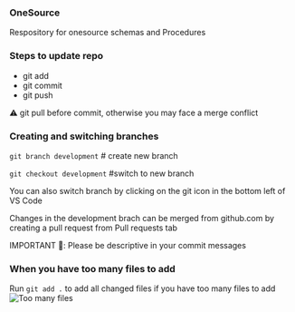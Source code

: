 ### OneSource
Respository for onesource schemas and Procedures

### Steps to update repo
* git add
* git commit
* git push


⚠️ git pull before commit, otherwise you may face a merge conflict

### Creating and switching branches
`git branch development` # create new branch

`git checkout development` #switch to new branch

You can also switch branch by clicking on the git icon in the bottom left of VS Code

Changes in the development brach can be merged from github.com by creating a pull request from Pull requests tab

IMPORTANT 🚨: Please be descriptive in your commit messages

### When you have too many files to add
Run `git add .` to add all changed files if you have too many files to add
![Too many files](https://i.imgur.com/k3eYtNA.png)
